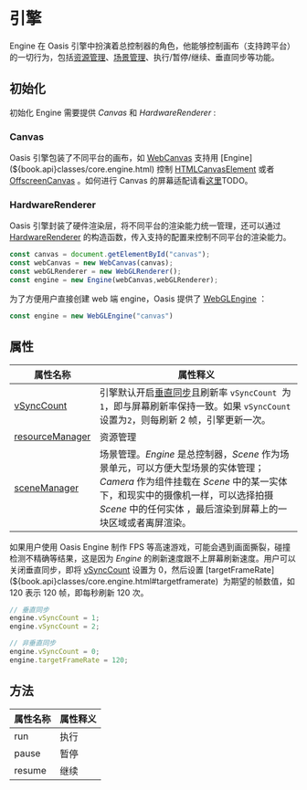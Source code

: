 # 引擎

Engine 在 Oasis 引擎中扮演着总控制器的角色，他能够控制画布（支持跨平台）的一切行为，包括[资源管理](zh-cn/resource/resource-manager)、[场景管理](zh-cn/structure/scene)、执行/暂停/继续、垂直同步等功能。


## 初始化

初始化 Engine 需要提供 *Canvas* 和 *HardwareRenderer* :


### Canvas

Oasis 引擎包装了不同平台的画布，如 [WebCanvas](${book.api}classes/rhi_webgl.webcanvas.html) 支持用 [Engine](${book.api}classes/core.engine.html) 控制 [HTMLCanvasElement](https://developer.mozilla.org/en-US/docs/Web/API/HTMLCanvasElement) 或者 [OffscreenCanvas](https://developer.mozilla.org/en-US/docs/Web/API/OffscreenCanvas) 。如何进行 Canvas 的屏幕适配请看[这里]()TODO。


### HardwareRenderer

Oasis 引擎封装了硬件渲染层，将不同平台的渲染能力统一管理，还可以通过 [HardwareRenderer](${book.api}interfaces/core.hardwarerenderer.html) 的构造函数，传入支持的配置来控制不同平台的渲染能力。


```typescript
const canvas = document.getElementById("canvas");
const webCanvas = new WebCanvas(canvas);
const webGLRenderer = new WebGLRenderer();
const engine = new Engine(webCanvas,webGLRenderer);
```


为了方便用户直接创建 web 端 engine，Oasis 提供了 [WebGLEngine](${book.api}classes/rhi_webgl.webglengine.html) ：

```typescript
const engine = new WebGLEngine("canvas")
```

## 属性
| 属性名称 | 属性释义 |
| --- | --- |
| [vSyncCount](${book.api}classes/core.engine.html#vsynccount) | 引擎默认开启[垂直同步](https://baike.baidu.com/item/%E5%9E%82%E7%9B%B4%E5%90%8C%E6%AD%A5/7263524?fromtitle=V-Sync&fromid=691778)且刷新率 `vSyncCount`  为`1`，即与屏幕刷新率保持一致。如果 `vSyncCount` 设置为`2`，则每刷新 2 帧，引擎更新一次。 |
| [resourceManager](${book.api}classes/core.engine.html#resourcemanager) | 资源管理 |
| [sceneManager]({{booki.api}}classes/core.engine.html#scenemanager) | 场景管理。*Engine* 是总控制器，*Scene* 作为场景单元，可以方便大型场景的实体管理；*Camera* 作为组件挂载在 *Scene* 中的某一实体下，和现实中的摄像机一样，可以选择拍摄 *Scene* 中的任何实体 ，最后渲染到屏幕上的一块区域或者离屏渲染。|

如果用户使用 Oasis Engine 制作 FPS 等高速游戏，可能会遇到画面撕裂，碰撞检测不精确等结果，这是因为 *Engine* 的刷新速度跟不上屏幕刷新速度。用户可以关闭垂直同步，即将 [vSyncCount](${book.api}classes/core.engine.html#vsynccount) 设置为 0，然后设置 [targetFrameRate](${book.api}classes/core.engine.html#targetframerate)  为期望的帧数值，如 120 表示 120 帧，即每秒刷新 120 次。

```typescript
// 垂直同步
engine.vSyncCount = 1;
engine.vSyncCount = 2;

// 非垂直同步
engine.vSyncCount = 0;
engine.targetFrameRate = 120;
```

## 方法

| 属性名称 | 属性释义 |
| --- | --- |
| run | 执行 |
| pause | 暂停 |
| resume | 继续 |